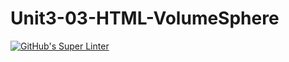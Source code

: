 # Unit3-03-HTML-VolumeSphere
[![GitHub's Super Linter](https://github.com/ICS20-Programming-BenT/Unit3-03-HTML-VolumeSphere/workflows/GitHub's%20Super%20Linter/badge.svg)](https://github.com/ICS20-Programming-BenT/Unit3-03-HTML-VolumeSphere/actions)